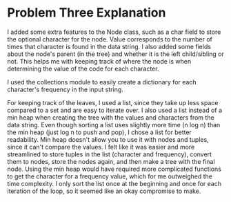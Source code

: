 # Problem Three Explanation

I added some extra features to the Node class, such as a char field
to store the optional character for the node. Value corresponds to the 
number of times that character is found in the data string. I also 
added some fields about the node's parent (in the tree) and whether it 
is the left child/sibling or not. This helps me with keeping track of 
where the node is when determining the value of the code for each
character.

I used the collections module to easily create a dictionary for each 
character's frequency in the input string. 

For keeping track of the leaves, I used a list, since they take up 
less space compared to a set and are easy to iterate over. I also used a
list instead of a min heap when creating the tree with the values and 
characters from the data string. Even though sorting a list uses slightly
more time (n log n) than the min heap (just log n to push and pop), I chose
a list for better readability. Min heap doesn't allow you to use it with 
nodes and tuples, since it can't compare the values. I felt like it was 
easier and more streamlined to store tuples in the list (character and
frequency), convert them to nodes, store the nodes again, and then make
a tree with the final node. Using the min heap would have required more 
complicated functions to get the character for a frequency value, which
for me outweighed the time complexity. I only sort the list once at the 
beginning and once for each iteration of the loop, so it seemed like 
an okay compromise to make. 